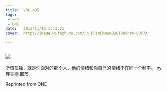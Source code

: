 ```yaml
---
title:	VOL.405
tags:
 - 一个
 - ONE
date:	2013/11/16 1:43:21
cover:	http://image.wufazhuce.com/Fo_P5amFbmeoD26T9OchrA-0QC7A

---
```

![](http://image.wufazhuce.com/Fo_P5amFbmeoD26T9OchrA-0QC7A)
---

所谓孤独，就是你面对的那个人，他的情绪和你自己的情绪不在同一个频率。 by 理查德·耶茨
 
Reprinted from ONE
